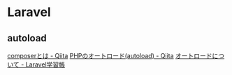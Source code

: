 # Laravel
## autoload
[composerとは - Qiita](https://qiita.com/atwata/items/d6f1cf95ce96ebe58010)
[PHPのオートロード(autoload) - Qiita](https://qiita.com/atwata/items/5ba72d3d881a81227c2a)
[オートロードについて - Laravel学習帳](https://laraweb.net/surrounding/1642/)
